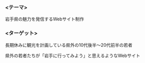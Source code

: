 ### <テーマ>
 岩手県の魅力を発信するWebサイト制作
  
### <ターゲット>
 長期休みに観光を計画している県外の10代後半～20代前半の若者  
   
県外の若者たちが「岩手に行ってみよう」と思えるようなWebサイト